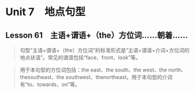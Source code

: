 ﻿ # Unit 7　地点句型
 ## Lesson 61　主语+谓语+（the）方位词……朝着……
 
> 句型“主语+谓语+（the）方位词”的标准形式是“主语+谓语+介词+方位词的地点状语”。常见的谓语包括“face、front、look”等。

> 用于本句型的方位词包括：the east、the south、the west、the north、thesoutheast、the southwest、thenortheast。用于本句型的介词有“to、towards、on”等。


 